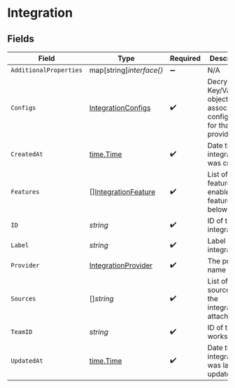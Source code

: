 # Integration


## Fields

| Field                                                                        | Type                                                                         | Required                                                                     | Description                                                                  |
| ---------------------------------------------------------------------------- | ---------------------------------------------------------------------------- | ---------------------------------------------------------------------------- | ---------------------------------------------------------------------------- |
| `AdditionalProperties`                                                       | map[string]*interface{}*                                                     | :heavy_minus_sign:                                                           | N/A                                                                          |
| `Configs`                                                                    | [IntegrationConfigs](../../models/shared/integrationconfigs.md)              | :heavy_check_mark:                                                           | Decrypted Key/Value object of the associated configuration for that provider |
| `CreatedAt`                                                                  | [time.Time](https://pkg.go.dev/time#Time)                                    | :heavy_check_mark:                                                           | Date the integration was created                                             |
| `Features`                                                                   | [][IntegrationFeature](../../models/shared/integrationfeature.md)            | :heavy_check_mark:                                                           | List of features to enable (see features list below)                         |
| `ID`                                                                         | *string*                                                                     | :heavy_check_mark:                                                           | ID of the integration                                                        |
| `Label`                                                                      | *string*                                                                     | :heavy_check_mark:                                                           | Label of the integration                                                     |
| `Provider`                                                                   | [IntegrationProvider](../../models/shared/integrationprovider.md)            | :heavy_check_mark:                                                           | The provider name                                                            |
| `Sources`                                                                    | []*string*                                                                   | :heavy_check_mark:                                                           | List of source IDs the integration is attached to                            |
| `TeamID`                                                                     | *string*                                                                     | :heavy_check_mark:                                                           | ID of the workspace                                                          |
| `UpdatedAt`                                                                  | [time.Time](https://pkg.go.dev/time#Time)                                    | :heavy_check_mark:                                                           | Date the integration was last updated                                        |